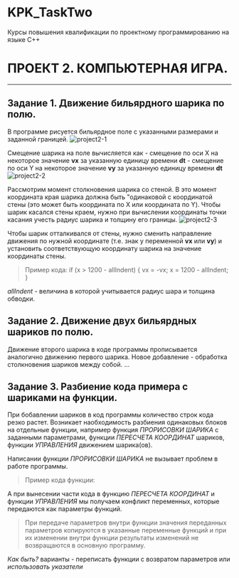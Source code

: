 # KPK_TaskTwo
Курсы повышения квалификации  по проектному программированию на языке С++

#  ПРОЕКТ 2.  КОМПЬЮТЕРНАЯ ИГРА.
--------------------------------------------------------------------------

## Задание 1. Движение бильярдного шарика по полю.

В программе рисуется бильярдное поле с указанными размерами и заданной границей.
![project2-1](https://user-images.githubusercontent.com/80356955/120077997-48a4a100-c0be-11eb-901b-98829b08f209.png)

Смещение шарика на поле вычисляется как 
	- смещение по оси X на некоторое значение **vx** за указанную единицу времени **dt**
	- смещение по оси Y на некоторое значение **vy** за указанную единицу времени **dt**
![project2-2](https://user-images.githubusercontent.com/80356955/120078467-c49fe880-c0c0-11eb-94ca-9953e6e16aa2.png)

Рассмотрим момент столкновения шарика со стеной. В это момент координата  края шарика должна быть "одинаковой с координатой стены (это может быть координата по X или координата по Y). Чтобы шарик касался стены краем, нужно  при вычислении координаты точки касания учесть радиус шарика и толщину его границы.
![project2-3](https://user-images.githubusercontent.com/80356955/120079836-cd93b880-c0c6-11eb-9bc6-b1615898fa23.png)


Чтобы шарик отталкивался от стены, нужно сменить направление движения по нужной координате (т.е. знак у переменной **vx** или **vy**) и установить соответствующую координату шарика на значение координаты стены.

> Пример кода:
if (x > 1200 - allIndent)
	{
	vx = -vx;
	x = 1200 - allIndent;
	}

 *allIndent* - величина в которой учитывается радиус шара и толщина обводки.


## Задание 2. Движение двух бильярдных шариков по полю.

Движение второго шарика в коде программы прописывается аналогично движению первого шарика.
Новое добавление - обработка столкновения шариков между собой.
...


## Задание 3. Разбиение кода примера с шариками на функции.

При бобавлении шариков в код программы количество строк кода резко растет. Возникает наобходимость разбиения одинаковых блоков на отдельные функции, например функция _ПРОРИСОВКИ ШАРИКА_ с заданными параметрами, функции _ПЕРЕСЧЕТА КООРДИНАТ_ шариков, функции _УПРАВЛЕНИЯ_ движением шарика(ов).

Написании функции _ПРОРИСОВКИ ШАРИКА_ не вызывает проблем в работе программы.
> Пример кода функции:


А при вынесении части кода в функцию _ПЕРЕСЧЕТА КООРДИНАТ_ и функции _УПРАВЛЕНИЯ_ мы получаем конфликт переменных, которые передаются как параметры функций.

> При передаче параметров внутри функции значения переданных параметров копируются в указанные переменные функций и при их изменении внутри функции результаты изменений не возвращаются в основную программу.

*Как быть?*
 варианты - переписать функции с возвратом параметров или *использовать указатели*

